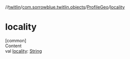 //[twitlin](../../index.md)/[com.sorrowblue.twitlin.objects](../index.md)/[ProfileGeo](index.md)/[locality](locality.md)



# locality  
[common]  
Content  
val [locality](locality.md): [String](https://kotlinlang.org/api/latest/jvm/stdlib/kotlin/-string/index.html)  



